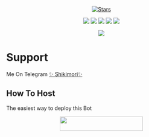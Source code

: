 <p align="center">
    <a href="https://github.com/Yoriichi-Tsugikuni/sexyboyerehh"/stargazzers><img src="https://img.shields.io/github/stars/Yoriichi-Tsugikuni/sexyboyerehh?label=Stars&style=flat-square&logo=github&color=F10070" alt="Stars" /></a>
</p>
<p align="center">
    <a href="https://github.com/Yoriichi-Tsugikuni/sexyboyerehh"> <img src="https://img.shields.io/github/repo-size/MdNoor786/ShasaBot-1?color=orange&logo=github&logoColor=green&style=for-the-badge" /></a>
    <a href="https://github.com/Yoriichi-Tsugikuni/sexyboyerehh/commits/prince"> <img src="https://img.shields.io/github/last-commit/Yoriichi-Tsugikuni/sexyboyerehh?color=blue&logo=github&logoColor=green&style=for-the-badge" /></a>
    <a href="https://github.com/Yoriichi-Tsugikuni/sexyboyerehh/issues"> <img src="https://img.shields.io/github/issues/Yoriichi-Tsugikuni/sexyboyerehh?color=blueviolet&logo=github&logoColor=green&style=for-the-badge" /></a>
    <a href="https://github.com/Yoriichi-Tsugikuni/sexyboyerehh/network/members"> <img src="https://img.shields.io/github/forks/MdNoor786/ShasaBot?color=red&logo=github&logoColor=green&style=for-the-badge" /></a>  
    <a href="https://pypi.org/project/Telethon/"> <img src="https://img.shields.io/pypi/v/telethon?color=yellow&label=telethon&logo=python&logoColor=green&style=for-the-badge" /></a>
</p>

<p align="center">
  <img src="https://telegra.ph//file/ac577854aeb7b21d6bbc7.jpg">
</p>

# Support
Me On Telegram [✨ Shikimori✨](http://t.me/Shikimori_Robot)

## How To Host
The easiest way to deploy this Bot
<p align="center"><a href="https://heroku.com/deploy?template=https://github.com/Yoriichi-Tsugikuni/sexyboyerehh"> <img src="https://img.shields.io/badge/Deploy%20To%20Heroku-black?style=for-the-badge&logo=heroku" width="220" height="38.45"/></a></p>
 
